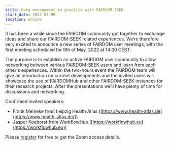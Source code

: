 ```yaml
---
title: Data management in practice with FAIRDOM-SEEK
start_date: 2022-05-09
location: online
---
```


It has been a while since the FAIRDOM community got together to exchange ideas and share our FAIRDOM-SEEK related experiences. 
We’re therefore very excited to announce a new series of FAIRDOM user meetings, with the first meeting scheduled for 9th of May, 2022 at 14:00 CEST.

The purpose is to establish an active FAIRDOM user community to allow networking between various FAIRDOM-SEEK users and learn from each other's experiences. 
Within the two-hours event the FAIRDOM team will give an introduction on current developments and the invited users will showcase the use of FAIRDOMHub and other FAIRDOM-SEEK instances for their research projects. After the presentations we’ll have plenty of time for discussions and networking. 

Confirmed invited speakers: 
  * Frank Meineke from Leipzig Health Atlas ([https://www.health-atlas.de](https://www.health-atlas.de/))
  * Jasper Koehorst from WorkflowHub ([https://workflowhub.eu](https://workflowhub.eu))

Please [register](https://kta-email.zoom.us/meeting/register/tJcucuGrqDsoGNQmGSvYQ0oI4_eOB_AScmRF) for free to get the Zoom access details.


  
